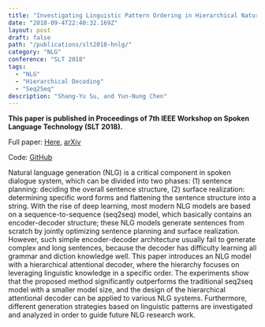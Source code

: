 ```yaml
---
title: "Investigating Linguistic Pattern Ordering in Hierarchical Natural Language Generation"
date: "2018-09-4T22:40:32.169Z"
layout: post
draft: false
path: "/publications/slt2018-hnlg/"
category: "NLG"
conference: "SLT 2018"
tags:
  - "NLG"
  - "Hierarchical Decoding"
  - "Seq2Seq"
description: "Shang-Yu Su, and Yun-Nung Chen"
---
```


<b>This paper is published in Proceedings of 7th IEEE Workshop on Spoken Language Technology (SLT 2018).</b>

Full paper:
<a href="./slt-2018-hnlg.pdf" target="_blank">Here</a>,
<a href="https://arxiv.org/abs/1809.07629" target="_blank">arXiv</a>

Code: 
<a href="https://github.com/MiuLab/HNLG" target="_blank">GitHub</a>

Natural language generation (NLG) is a critical component in spoken dialogue system, which can be divided into two phases: (1) sentence planning: deciding the overall sentence structure, (2) surface realization: determining specific word forms and flattening the sentence structure into a string. 
With the rise of deep learning, most modern NLG models are based on a sequence-to-sequence (seq2seq) model, which basically contains an encoder-decoder structure; these NLG models generate sentences from scratch by jointly optimizing sentence planning and surface realization.
However, such simple encoder-decoder architecture usually fail to generate complex and long sentences, because the decoder has difficulty learning all grammar and diction knowledge well.
This paper introduces an NLG model with a hierarchical attentional decoder, where the hierarchy focuses on leveraging linguistic knowledge in a specific order. The experiments show that the proposed method significantly outperforms the traditional seq2seq model with a smaller model size, and the design of the hierarchical attentional decoder can be applied to various NLG systems.
Furthermore, different generation strategies based on linguistic patterns are investigated and analyzed in order to guide future NLG research work.
